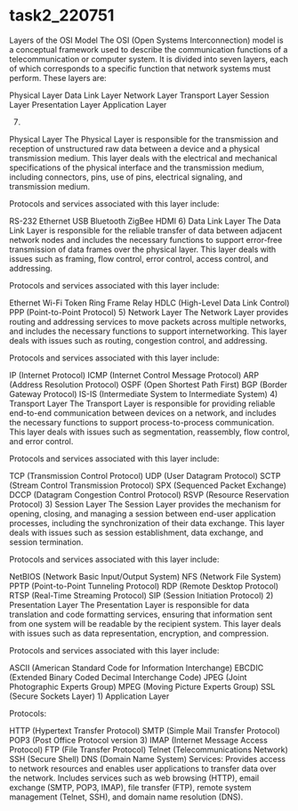 # task2_220751
Layers of the OSI Model
The OSI (Open Systems Interconnection) model is a conceptual framework used to describe the communication functions of a telecommunication or computer system. It is divided into seven layers, each of which corresponds to a specific function that network systems must perform. These layers are:

Physical Layer
Data Link Layer
Network Layer
Transport Layer
Session Layer
Presentation Layer
Application Layer

7)
Physical Layer
The Physical Layer is responsible for the transmission and reception of unstructured raw data between a device and a physical transmission medium. This layer deals with the electrical and mechanical specifications of the physical interface and the transmission medium, including connectors, pins, use of pins, electrical signaling, and transmission medium.

Protocols and services associated with this layer include:

RS-232
Ethernet
USB
Bluetooth
ZigBee
HDMI
6)
Data Link Layer
The Data Link Layer is responsible for the reliable transfer of data between adjacent network nodes and includes the necessary functions to support error-free transmission of data frames over the physical layer. This layer deals with issues such as framing, flow control, error control, access control, and addressing.

Protocols and services associated with this layer include:

Ethernet
Wi-Fi
Token Ring
Frame Relay
HDLC (High-Level Data Link Control)
PPP (Point-to-Point Protocol)
5)
Network Layer
The Network Layer provides routing and addressing services to move packets across multiple networks, and includes the necessary functions to support internetworking. This layer deals with issues such as routing, congestion control, and addressing.

Protocols and services associated with this layer include:

IP (Internet Protocol)
ICMP (Internet Control Message Protocol)
ARP (Address Resolution Protocol)
OSPF (Open Shortest Path First)
BGP (Border Gateway Protocol)
IS-IS (Intermediate System to Intermediate System)
4)
Transport Layer
The Transport Layer is responsible for providing reliable end-to-end communication between devices on a network, and includes the necessary functions to support process-to-process communication. This layer deals with issues such as segmentation, reassembly, flow control, and error control.

Protocols and services associated with this layer include:

TCP (Transmission Control Protocol)
UDP (User Datagram Protocol)
SCTP (Stream Control Transmission Protocol)
SPX (Sequenced Packet Exchange)
DCCP (Datagram Congestion Control Protocol)
RSVP (Resource Reservation Protocol)
3)
Session Layer
The Session Layer provides the mechanism for opening, closing, and managing a session between end-user application processes, including the synchronization of their data exchange. This layer deals with issues such as session establishment, data exchange, and session termination.

Protocols and services associated with this layer include:

NetBIOS (Network Basic Input/Output System)
NFS (Network File System)
PPTP (Point-to-Point Tunneling Protocol)
RDP (Remote Desktop Protocol)
RTSP (Real-Time Streaming Protocol)
SIP (Session Initiation Protocol)
2)
Presentation Layer
The Presentation Layer is responsible for data translation and code formatting services, ensuring that information sent from one system will be readable by the recipient system. This layer deals with issues such as data representation, encryption, and compression.

Protocols and services associated with this layer include:

ASCII (American Standard Code for Information Interchange)
EBCDIC (Extended Binary Coded Decimal Interchange Code)
JPEG (Joint Photographic Experts Group)
MPEG (Moving Picture Experts Group)
SSL (Secure Sockets Layer)
1)
Application Layer

Protocols:

HTTP (Hypertext Transfer Protocol)
SMTP (Simple Mail Transfer Protocol)
POP3 (Post Office Protocol version 3)
IMAP (Internet Message Access Protocol)
FTP (File Transfer Protocol)
Telnet (Telecommunications Network)
SSH (Secure Shell)
DNS (Domain Name System)
Services: Provides access to network resources and enables user applications to transfer data over the network. Includes services such as web browsing (HTTP), email exchange (SMTP, POP3, IMAP), file transfer (FTP), remote system management (Telnet, SSH), and domain name resolution (DNS).
